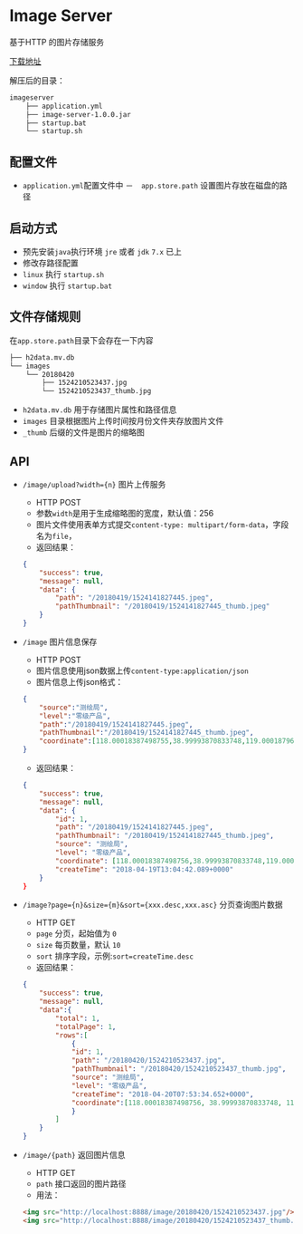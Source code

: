 # Image Server

基于HTTP 的图片存储服务

[下载地址](https://github.com/DennisGuo/image-server/releases)

解压后的目录：

```sh
imageserver
    ├── application.yml
    ├── image-server-1.0.0.jar
    ├── startup.bat
    └── startup.sh

```

## 配置文件

- `application.yml`配置文件中
    －　`app.store.path` 设置图片存放在磁盘的路径

## 启动方式

- 预先安装`java`执行环境 `jre` 或者 `jdk` `7.x` 已上
- 修改存路径配置
- `linux` 执行  `startup.sh`
- `window` 执行 `startup.bat`
    
## 文件存储规则

在`app.store.path`目录下会存在一下内容

```sh
├── h2data.mv.db
└── images
    └── 20180420
        ├── 1524210523437.jpg
        └── 1524210523437_thumb.jpg

```

- `h2data.mv.db` 用于存储图片属性和路径信息
- `images` 目录根据图片上传时间按月份文件夹存放图片文件
- `_thumb` 后缀的文件是图片的缩略图

## API

- `/image/upload?width={n}` 图片上传服务
    - HTTP POST
    - 参数`width`是用于生成缩略图的宽度，默认值：256
    - 图片文件使用表单方式提交`content-type: multipart/form-data`，字段名为`file`，
    - 返回结果：
    
    ```json
    {
        "success": true,
        "message": null,
        "data": {
            "path": "/20180419/1524141827445.jpeg",
            "pathThumbnail": "/20180419/1524141827445_thumb.jpeg"
        }
    }
    ```
    
- `/image` 图片信息保存
    - HTTP POST
    - 图片信息使用json数据上传`content-type:application/json`
    - 图片信息上传json格式：
    ```json
    {
        "source":"测绘局",
        "level":"零级产品",
        "path":"/20180419/1524141827445.jpeg",
        "pathThumbnail":"/20180419/1524141827445_thumb.jpeg",
        "coordinate":[118.00018387498755,38.99993870833748,119.00018796109839,39.999942794448316]
    }
    ```
    - 返回结果：
    ```json
    {
        "success": true,
        "message": null,
        "data": {
            "id": 1,
            "path": "/20180419/1524141827445.jpeg",
            "pathThumbnail": "/20180419/1524141827445_thumb.jpeg",
            "source": "测绘局",
            "level": "零级产品",
            "coordinate": [118.00018387498756,38.99993870833748,119.00018796109839,39.999942794448316]},
            "createTime": "2018-04-19T13:04:42.089+0000"
        }
    }
    ```
- `/image?page={n}&size={m}&sort={xxx.desc,xxx.asc}` 分页查询图片数据
    - HTTP GET    
    - `page` 分页，起始值为 `0`
    - `size` 每页数量，默认 `10`
    - `sort` 排序字段，示例:`sort=createTime.desc`
    - 返回结果：
    ```json
    {
        "success": true,
        "message": null,
        "data":{
            "total": 1,
            "totalPage": 1,
            "rows":[
                {
                "id": 1,
                "path": "/20180420/1524210523437.jpg",
                "pathThumbnail": "/20180420/1524210523437_thumb.jpg",
                "source": "测绘局",
                "level": "零级产品",
                "createTime": "2018-04-20T07:53:34.652+0000",
                "coordinate":[118.00018387498756, 38.99993870833748, 119.00018796109839, 39.999942794448316]
                }              
            ]
        }
    }
    
    ```
    
- `/image/{path}` 返回图片信息
    - HTTP GET
    - `path` 接口返回的图片路径
    - 用法：
    ```html
    <img src="http://localhost:8888/image/20180420/1524210523437.jpg"/>
    <img src="http://localhost:8888/image/20180420/1524210523437_thumb.jpg"/>
    ```